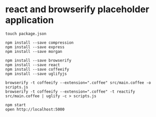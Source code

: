 # react and browserify placeholder application

    touch package.json

    npm install --save compression
    npm install --save express
    npm install --save morgan

    npm install --save browserify
    npm install --save react
    npm install --save coffeeify
    npm install --save uglifyjs

    browserify -t coffeeify --extension=".coffee" src/main.coffee -o scripts.js
    browserify -t coffeeify --extension=".coffee" -t reactify src/main.coffee | uglify -c > scripts.js

    npm start
    open http://localhost:5000

